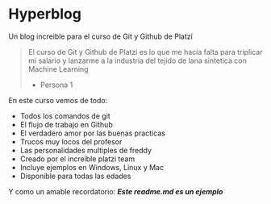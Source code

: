 # Hyperblog
Un blog increible para el curso de Git y Github de Platzi
> El curso de Git y Github de Platzi es lo que me hacia falta para triplicar mi salario y lanzarme a la industria del tejido de lana sintetica con Machine Learning
>  - Persona 1

En este curso vemos de todo:
- Todos los comandos de git
- El flujo de trabajo en Github
- El verdadero amor por las buenas practicas 
- Trucos muy locos del profesor
- Las personalidades multiples de freddy
- Creado por el increible platzi team
- Incluye ejemplos en Windows, Linux y Mac
- Disponible para todas las edades 



Y como un amable recordatorio: ***Este readme.md es un ejemplo***

